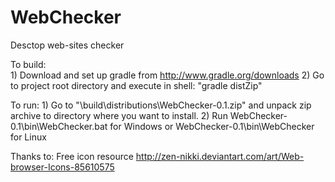 WebChecker
==========

Desctop web-sites checker

To build:	
	1) Download and set up gradle from http://www.gradle.org/downloads
	2) Go to project root directory and execute in shell: "gradle distZip"

To run: 
	1) Go to "<project root directory>\build\distributions\WebChecker-0.1.zip" and unpack zip archive to directory where you want to install.
	2) Run WebChecker-0.1\bin\WebChecker.bat for Windows or WebChecker-0.1\bin\WebChecker for Linux

Thanks to:
Free icon resource http://zen-nikki.deviantart.com/art/Web-browser-Icons-85610575